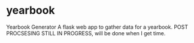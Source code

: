 # yearbook
Yearbook Generator
A flask web app to gather data for a yearbook. POST PROCSESING STILL IN PROGRESS, will be done when I get time.
